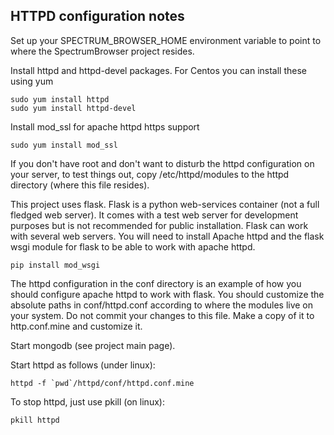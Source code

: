 
<h2> HTTPD configuration notes </h2>

Set up your SPECTRUM_BROWSER_HOME environment variable to point to where the 
SpectrumBrowser project resides.

Install httpd and httpd-devel packages. For Centos you can install these using yum
    
    sudo yum install httpd
    sudo yum install httpd-devel

Install mod_ssl for apache httpd https support 

    sudo yum install mod_ssl

If you don't have root and don't want to disturb the httpd configuration on your server, 
to test things out, copy /etc/httpd/modules to the httpd directory (where this file resides).

This project uses flask. Flask is a python web-services container (not a
full fledged web server). It comes with a test web server for development
purposes but is not recommended for public installation. Flask can work
with several web servers. You will need to install Apache httpd and the
flask wsgi module for flask to be able to work with apache httpd.

    pip install mod_wsgi

The httpd configuration in the conf directory is an example of how you
should configure apache httpd to work with flask. You should customize the
absolute paths in conf/httpd.conf according to where the modules live on your
system. Do not commit your changes to this file. Make a copy of it to http.conf.mine 
and customize it.



Start mongodb (see project main page).

Start httpd as follows (under linux):

    httpd -f `pwd`/httpd/conf/httpd.conf.mine

To stop httpd, just use pkill (on linux):

    pkill httpd

